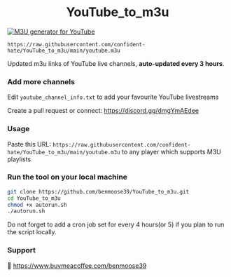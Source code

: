 
<h1 align="center"> YouTube_to_m3u </h1>

[![M3U generator for YouTube](https://github.com/confident-hate/YouTube_to_m3u/actions/workflows/m3u_Generator.yml/badge.svg)](https://github.com/confident-hate/YouTube_to_m3u/actions/workflows/m3u_Generator.yml)

`https://raw.githubusercontent.com/confident-hate/YouTube_to_m3u/main/youtube.m3u`

Updated m3u links of YouTube live channels, **auto-updated every 3 hours**.


### Add more channels
Edit `youtube_channel_info.txt` to add your favourite YouTube livestreams

Create a pull request or connect: https://discord.gg/dmgYmAEdee

### Usage
Paste this URL: `https://raw.githubusercontent.com/confident-hate/YouTube_to_m3u/main/youtube.m3u` to any player which supports M3U playlists

### Run the tool on your local machine
``` bash
git clone https://github.com/benmoose39/YouTube_to_m3u.git
cd YouTube_to_m3u
chmod +x autorun.sh
./autorun.sh
```

Do not forget to add a cron job set for every 4 hours(or 5) if you plan to run the script locally.

### Support

🙂 https://www.buymeacoffee.com/benmoose39
